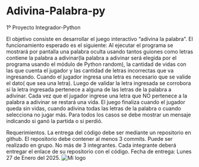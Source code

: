 # Adivina-Palabra-py
1º Proyecto Integrador-Python


El objetivo consiste en desarrollar el juego interactivo “adivina la palabra”. 
El funcionamiento esperado es el siguiente:
Al ejecutar el programa se mostrará por pantalla una palabra oculta usando tantos guiones como letras contiene la palabra a adivinar(la palabra a adivinar será elegida por el programa usando el módulo de Python random), la cantidad de vidas con las que cuenta el jugador y las cantidad de letras incorrectas que va ingresando.
Cuando el jugador ingresa una letra es necesario que se valide el dato( que sea una letra). Luego de validar la letra ingresada se corrobora si la letra ingresada pertenece a alguna de las letras de la palabra a adivinar. 
Cada vez que el jugador ingrese una letra que NO pertenece a la palabra a adivinar se restará una vida.
El juego finaliza cuando el jugador queda sin vidas, cuando adivina todas las letras de la palabra o cuando selecciona no jugar más. Para todos los casos se debe mostrar un mensaje indicando si ganó la partida o si perdió. 



Requerimientos.
La entrega del código debe ser mediante un repositorio en github. El
repositorio debe contener al menos 3 commits.
Puede ser realizado en grupo. No más de 3 integrantes.
Cada integrante deberá entregar el enlace de su repositorio con el código.
Fecha de entrega: Lunes 27 de Enero del 2025.
![Mi logo](./logo.png "Logo de mi proyecto")
